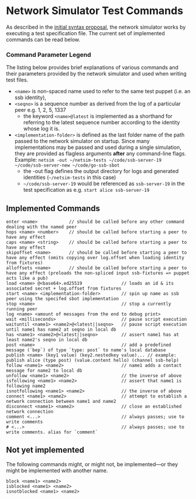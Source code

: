 # Network Simulator Test Commands
As described in the [initial syntax proposal](./domain-specific-language.md), the network
simulator works by executing a test specification file. The current set of implemented commands
can be read below.

### Command Parameter Legend
The listing below provides brief explanations of various commands and their
parameters provided by the network simulator and used when writing test files.

* `<name>` is non-spaced name used to refer to the same test puppet (i.e. an ssb identity),
* `<seqno>` is a sequence number as derived from the log of a particular peer e.g. 1, 2, 5, 1337
    * the keyword `<name>@latest` is implemented as a shorthand for referring to the latest
      sequence number according to the identity whose log it is.
* `<implementation-folder>` is defined as the last folder name of the path passed to the
  network simulator on startup. Since many implementations may be passed and used during a
  single simulation, they are provided as flagless arguments **after** any command-line flags.
  Example: `netsim -out ~/netsim-tests ~/code/ssb-server-19 ~/code/ssb-server-new ~/code/go-ssb-sbot`
    * the -out flag defines the output directory for logs and generated identities (`~/netsim-tests` in this case)
    * `~/code/ssb-server-19` would be referenced as `ssb-server-19` in the test specification
      as e.g. `start alice ssb-server-19`

## Implemented Commands
```
enter <name>            // should be called before any other command dealing with the named peer
hops <name> <number>    // should be called before starting a peer to have any effect
caps <name> <string>    // should be called before starting a peer to have any effect
skipoffset <name>       // should be called before starting a peer to have any effect (omits copying over log.offset when loading identity from fixtures)
alloffsets <name>       // should be called before starting a peer to have any effect (preloads the non-spliced input ssb-fixtures => puppet acts like a pub)
load <name> @<base64>.ed25519               // loads an id & its associated secret + log.offset from fixtures
start <name> <implementation-folder>        // spin up name as ssb peer using the specifed sbot implementation
stop <name>                                 // stop a currently running peer
log <name> <amount of messages from the end to debug print>
wait <milliseconds>                         // pause script execution
waituntil <name1> <name2>@<latest||seqno>   // pause script execution until name1 has name2 at seqno in local db
has <name1> <name2>@<latest||seqno>         // assert name1 has at least name2's seqno in local db
post <name>                                 // add a predefined message (`bep`) of type `type: post` to name's local database
publish <name> (key1 value) (key2.nestedkey value)... // example: publish alice (type post) (value.content hello) (channel ssb-help)
follow <name1> <name2>                      // name1 adds a contact message for name2 to local db
unfollow <name1> <name2>                    // the inverse of above
isfollowing <name1> <name2>                 // assert that name1 is following name2
isnotfollowing <name1> <name2>              // the inverse of above
connect <name1> <name2>                     // attempt to establish a network connection between name1 and name2
disconnect <name1> <name2>                  // close an established network connection
comment <...>                               // always passes; use to write comments
# <...>                                     // always passes; use to write comments. alias for `comment`
```

## Not yet implemented
The following commands might, or might not, be implemented—or they might be implemented with another name.

```
block <name1> <name2>
isblocked <name1> <name2>
isnotblocked <name1> <name2>
```
